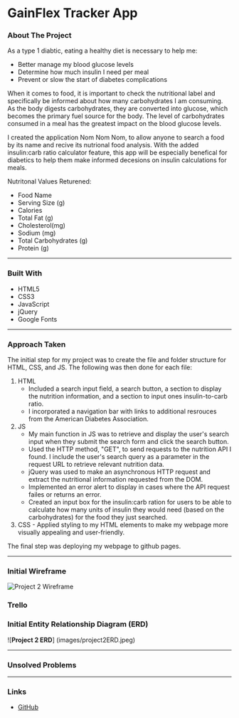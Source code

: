 <div id="top"></div>

# GainFlex Tracker App

### About The Project
As a type 1 diabtic, eating a healthy diet is necessary to help me:
  * Better manage my blood glucose levels
  * Determine how much insulin I need per meal
  * Prevent or slow the start of diabetes complications

When it comes to food, it is important to check the nutritional label and specifically be informed about how many carbohydrates I am consuming. As the body digests carbohydrates, they are converted into glucose, which becomes the primary fuel source for the body. The level of carbohydrates consumed in a meal has the greatest impact on the blood glucose levels. 

I created the application Nom Nom Nom, to allow anyone to search a food by its name and recive its nutrional food analysis. With the added insulin:carb ratio calculator feature, this app will be especially benefical for diabetics to help them make informed decesions on insulin calculations for meals. 

Nutritonal Values Returened:
  * Food Name 
  * Serving Size (g)
  * Calories 
  * Total Fat (g)
  * Cholesterol(mg)
  * Sodium (mg)
  * Total Carbohydrates (g)
  * Protein (g)


---
### Built With
- HTML5
- CSS3
- JavaScript
- jQuery
- Google Fonts 

---
### Approach Taken 
The initial step for my project was to create the file and folder structure for HTML, CSS, and JS. The following was then done for each file: 

1. HTML 
    - Included a search input field, a search button, a section to display the nutrition information, and a section to input ones insulin-to-carb ratio.
    - I incorporated a navigation bar with links to additional resrouces from the American Diabetes Association.
2. JS
    - My main function in JS was to retrieve and display the user's search input when they submit the search form and click the search button.
    - Used the HTTP method, "GET", to send requests to the nutrition API I found. I include the user's search query as a parameter in the request URL to retrieve relevant nutrition data.
    - jQuery was used to make an asynchronous HTTP request and extract the nutritional information requested from the DOM. 
    - Implemented an error alert to display in cases where the API request failes or returns an error.
    - Created an input box for the insulin:carb ration for users to be able to calculate how many units of insulin they would need (based on the carbohydrates) for the food they just searched. 
  3. CSS
    - Applied styling to my HTML elements to make my webpage more visually appealing and user-friendly.


The final step was deploying my webpage to github pages. 

---
### Initial Wireframe 
![**Project 2 Wireframe**](images/finalwireframe.jpeg)

### Trello 

### Initial Entity Relationship Diagram (ERD)
![**Project 2 ERD**] (images/project2ERD.jpeg)


---
### Unsolved Problems 


---
### Links
  * [GitHub](XXXXXX)
